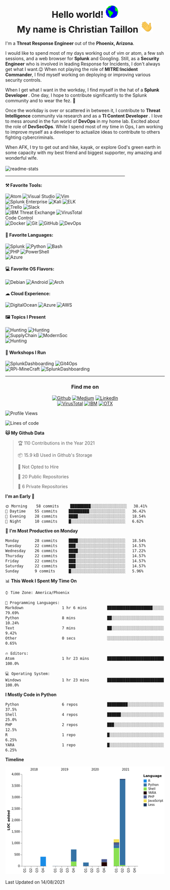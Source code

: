 <h1 align = "center"> Hello  world! <img src="https://github.com/christian-taillon/christian-taillon/blob/main/images/Earth.gif" width="40px"> </br>
My name is Christian Taillon  <img src="https://github.com/christian-taillon/christian-taillon/blob/main/images/waving_hand.gif" width="40px"></h1>

I'm a <b> Threat Response Engineer </b>  out of the <b>Phoenix, Arizona</b>.  

I would like to spend most of my days working out of vim or atom, a few ssh sessions, and a web browser for <b>Splunk</b> and Googling. Still, as a <b>Security Engineer</b> who is involved in leading Response for Incidents, I don't always get what I want.😉 When not playing the role of <b>MITRE:Incident Commander</b>, I find myself working on deploying or improving various security controls.

When I get what I want in the workday, I find myself in the hat of a <b>Splunk Developer </b>. One day, I hope to contribute significantly to the Splunk community and to wear the fez. 🙏

Once the workday is over or scattered in between it, I contribute to <b>Threat Intelligence</b> community via research and as a <b> TI Content Developer </b>. I love to mess around in the fun world of <b>DevOps</b> in my home lab. Excited about the role of <b>DevSecOps</b>. While I spend most of my time in Ops, I am working to improve myself as a developer to actualize ideas to contribute to others fighting cybercriminals.

When AFK, I try to get out and hike, kayak, or explore God's green earth in some capacity with my best friend and biggest supporter, my amazing and wonderful wife. </br> </br>
<a target="_blank"><img alt="readme-stats" src="https://github-readme-stats.vercel.app/api?username=christian-taillon&show_icons=true&theme=vue-dark"/></a>
<hr style="width:75%;text-align:center">
<h4>⚒ Favorite Tools:</h3>
<p  >
<a target="_blank"><img alt="Atom" src="https://img.shields.io/badge/Atom-15FF70?logo=atom&logoColor=white&style=flat"/></a>
<a target="_blank"><img alt="Visual Studio" src="https://img.shields.io/badge/Visual%20Studio-white?logo=visual-studio&style=flat&logoColor=purple"/></a>
<a target="_blank"><img alt="Vim" src="https://img.shields.io/badge/Vim-00AB42?logo=vim&logoColor=white&style=flat"/></a> </br>
<a target="_blank"><img alt="Splunk Enterprise" src="https://img.shields.io/badge/Splunk%20ES-FF375F?logo=splunk&logoColor=white&style=flat"/></a>
<a target="_blank"><img alt="Kali" src="https://img.shields.io/badge/Katoolin-000911?logo=kali-linux&logoColor=white&style=flat"/></a>
<a target="_blank"><img alt="ELK" src="https://img.shields.io/badge/ELK-white?logo=elastic&logoColor=pink&style=flat"/></a> </br>
<a target="_blank"><img alt="Trello" src="https://img.shields.io/badge/Trello-white?logo=trello&logoColor=blue&style=flat"/></a>
<a target="_blank"><img alt="Slack" src="https://img.shields.io/badge/Slack-purple?logo=slack&logoColor=yellow&style=flat"/></a> </br>
<a target="_blank"><img alt="IBM Threat Exchange" src="https://img.shields.io/badge/XForce-004BA8?logo=IBM&logoColor=white&style=flat"/></a>
<a target="_blank"><img alt="VirusTotal" src="https://img.shields.io/badge/VirusTotal%20Graphs-white?logo=virustotal&logoColor=blue&style=flat"/></a>  </br>
Code Control </br>
<a target="_blank"><img alt="Docker" src="https://img.shields.io/badge/Docker-white?logo=docker&logoColor=1793D1&style=flat"/></a>
<a target="_blank"><img alt="Git" src="https://img.shields.io/badge/Git-black?logo=git&style=flat"/></a>
<a target="_blank"><img alt="GitHub" src="https://img.shields.io/badge/GitHub-%2312100E?logo=GitHub&style=flat"/></a>
<a target="_blank"><img alt="DevOps" src="https://img.shields.io/badge/Azure%20DevOps-white?logo=azure-devops&logoColor=blue&style=flat"/></a>
</p>
<h4>📄 Favorite Languages:</h3>
<p  >
<a target="_blank"><img alt="Splunk" src="https://img.shields.io/badge/-Splunk-FF375F?logo=splunk&logoColor=white&style=flat"/></a>
<a target="_blank"><img alt="Python" src="https://img.shields.io/badge/Python-1793D1?logo=python&style=flat&logoColor=yellow"/></a>
<a target="_blank"><img alt="Bash" src="https://img.shields.io/badge/Bash-1E2742?logo=gnu-bash&style=flat&logoColor=white"/></a> </br>
<a target="_blank"><img alt="PHP" src="https://img.shields.io/badge/php-7B99EE?logo=php&style=flat&logoColor=white"/></a>
<a target="_blank"><img alt="PowerShell" src="https://img.shields.io/badge/PowerShell-0082FF?logo=powershell&style=flat&logoColor=white"/></a> </br>
<a target="_blank"><img alt="Azure" src="https://github-readme-stats.vercel.app/api/top-langs/?username=christian-taillon&layout=compact&theme=vue-dark"/></a>
</p>
<p>
<h4> 💻 Favorite OS Flavors: </h3>
<p  >
<a target="_blank"><img alt="Debian" src="https://img.shields.io/badge/Debian-white?logo=Debian&logoColor=red&style=flat"/></a>
<a target="_blank"><img alt="Android" src="https://img.shields.io/badge/Android-3DDC84?logo=android&logoColor=white&style=flat"/></a>
<a target="_blank"><img alt="Arch" src="https://img.shields.io/badge/Arch%20Linux-1793D1?logo=arch-linux&logoColor=white&style=flat"/></a>
</p>
<p>
<h4>☁ Cloud Experience: </h3>
<p>
<a target="_blank"><img alt="DigitalOcean" src="https://img.shields.io/badge/DigitalOcean-white?logo=digitalocean&logoColor=blue&style=flat"/></a>
<a target="_blank"><img alt="Azure" src="https://img.shields.io/badge/Azure-white?logo=microsoft-azure&logoColor=blue&style=flat"/></a>
<a target="_blank"><img alt="AWS" src="https://img.shields.io/badge/AWS-orange ?logo=amazon-aws&logoColor=black&style=flat"/></a>
</p>
<h4> ‍🖼️ Topics I Present </h4>
<p>
<a target="_blank"><img alt="Hunting" src="https://img.shields.io/badge/-🐺%20Threat%20Hunting%20Effectively%20-orange?logo=&logoColor=white&style=flat"/></a>
<a target="_blank"><img alt="Hunting" src="https://img.shields.io/badge/-📈%20Threat%20Intelligence:Make%20Data%20Work%20for%20You-yellow?logo=&logoColor=white&style=flat"/></a> </br>
<a target="_blank"><img alt="SupplyChain" src="https://img.shields.io/badge/-🗡️Supply%20Chain%20Attacks:%20OpenSource-red?logo=&logoColor=white&style=flat"/></a>
<a target="_blank"><img alt="ModernSoc" src="https://img.shields.io/badge/-📟%20Modernizing%20The%20SOC-purple?logo=&logoColor=white&style=flat"/></a> </br>
<a target="_blank"><img alt="Hunting" src="https://img.shields.io/badge/-📱%20SIEM:%20Centralizing%20SecOps-blue?logo=&logoColor=white&style=flat"/></a>
</p>
<h4> 🧰 Workshops I Run</h4>
<p>
<a target="_blank"><img alt="SplunkDashboarding" src="https://img.shields.io/badge/-📊%20Splunk%20Advanced%20Dashboard%20Design-green?logo=&logoColor=white&style=flat"/></a>
<a target="_blank"><img alt="Git4Ops" src="https://img.shields.io/badge/-%20Git4Ops-black?logo=github&logoColor=white&style=flat"/></a> </br>
<a target="_blank"><img alt="RPi-MineCraft" src="https://img.shields.io/badge/-🥧%20Raspbery%20Pi%20Scripting%20Minecraft:%20Python-pink?logo=&logoColor=white&style=flat"/></a>
<a target="_blank"><img alt="SplunkDashboarding" src="https://img.shields.io/badge/-🔍%20Memory%20Forensics:%20Vollatility-gray?logo=&logoColor=white&style=flat"/></a>
</p>
<hr style="width:100%;text-align:center">

<div style="text-align: center">
<h3 style="text-align:center">Find me on</h3>
<p style="text-align:center"> <a href="https://github.com/christian-taillon" target="_blank"><img alt="Github"
src="https://img.shields.io/badge/GitHub-black?&style=flat&logo=Github&logoColor=white" /></a>
<a href="https://github.com/christian-taillon" target="_blank"><img alt="Medium"
src="https://img.shields.io/badge/Medium-white?&style=flat&logo=medium&logoColor=black" /></a>
<a href="https://www.linkedin.com/in/christiantaillon/" target="_blank"><img alt="LinkedIn"
src="https://img.shields.io/badge/Linkedin-white?&style=flat&logo=linkedin&logoColor=blue" /></a> </br> </a>
<a href="https://www.virustotal.com/gui/user/christianblueteam/graphs" target="_blank"><img alt="VirusTotal"
src="https://img.shields.io/badge/VirusTotal-white?&style=flat&logo=virustotal&logoColor=blue" /></a>
<a href="https://exchange.xforce.ibmcloud.com/user/me/aboutme" target="_blank"><img alt="IBM"
src="https://img.shields.io/badge/XForce-004BA8?&style=flat&logo=ibm&logoColor=white" /></a> </a>
<a href="https://otx.alienvault.com/user/tufteam67/pulses" target="_blank"><img alt="OTX"
src="https://img.shields.io/badge/OpenThreatExchange-black?&style=flat&logo=atom&logoColor=white" /></a> <br></a>
</p>
 </div>

 ![Profile Views](http://img.shields.io/badge/Profile%20Views-173-blue)

<!--START_SECTION:waka-->
![Lines of code](https://img.shields.io/badge/From%20Hello%20World%20I%27ve%20Written-6540%20lines%20of%20code-blue)

**🐱 My Github Data** 

> 🏆 110 Contributions in the Year 2021
 > 
> 📦 15.9 kB Used in Github's Storage 
 > 
> 🚫 Not Opted to Hire
 > 
> 📜 20 Public Repositories 
 > 
> 🔑 6 Private Repositories  
 > 
**I'm an Early 🐤** 

```text
🌞 Morning    58 commits     █████████░░░░░░░░░░░░░░░░   38.41% 
🌆 Daytime    55 commits     █████████░░░░░░░░░░░░░░░░   36.42% 
🌃 Evening    28 commits     ████░░░░░░░░░░░░░░░░░░░░░   18.54% 
🌙 Night      10 commits     █░░░░░░░░░░░░░░░░░░░░░░░░   6.62%

```
📅 **I'm Most Productive on Monday** 

```text
Monday       28 commits     ████░░░░░░░░░░░░░░░░░░░░░   18.54% 
Tuesday      22 commits     ███░░░░░░░░░░░░░░░░░░░░░░   14.57% 
Wednesday    26 commits     ████░░░░░░░░░░░░░░░░░░░░░   17.22% 
Thursday     22 commits     ███░░░░░░░░░░░░░░░░░░░░░░   14.57% 
Friday       22 commits     ███░░░░░░░░░░░░░░░░░░░░░░   14.57% 
Saturday     22 commits     ███░░░░░░░░░░░░░░░░░░░░░░   14.57% 
Sunday       9 commits      █░░░░░░░░░░░░░░░░░░░░░░░░   5.96%

```


📊 **This Week I Spent My Time On** 

```text
⌚︎ Time Zone: America/Phoenix

💬 Programming Languages: 
Markdown                 1 hr 6 mins         ████████████████████░░░░░   79.69% 
Python                   8 mins              ██░░░░░░░░░░░░░░░░░░░░░░░   10.24% 
Text                     7 mins              ██░░░░░░░░░░░░░░░░░░░░░░░   9.42% 
Other                    0 secs              ░░░░░░░░░░░░░░░░░░░░░░░░░   0.65%

🔥 Editors: 
Atom                     1 hr 23 mins        █████████████████████████   100.0%

💻 Operating System: 
Windows                  1 hr 23 mins        █████████████████████████   100.0%

```

**I Mostly Code in Python** 

```text
Python                   6 repos             █████████░░░░░░░░░░░░░░░░   37.5% 
Shell                    4 repos             ██████░░░░░░░░░░░░░░░░░░░   25.0% 
PHP                      2 repos             ███░░░░░░░░░░░░░░░░░░░░░░   12.5% 
R                        1 repo              █░░░░░░░░░░░░░░░░░░░░░░░░   6.25% 
YARA                     1 repo              █░░░░░░░░░░░░░░░░░░░░░░░░   6.25%

```


**Timeline**

![Chart not found](https://raw.githubusercontent.com/christian-taillon/christian-taillon/main/charts/bar_graph.png) 


 Last Updated on 14/08/2021
<!--END_SECTION:waka-->
